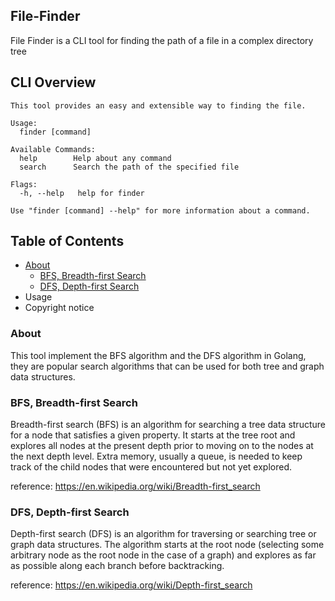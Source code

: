 ## File-Finder
File Finder is a CLI tool for finding the path of a file in a complex directory tree

## CLI Overview

```
This tool provides an easy and extensible way to finding the file.

Usage:
  finder [command]

Available Commands:
  help        Help about any command
  search      Search the path of the specified file

Flags:
  -h, --help   help for finder

Use "finder [command] --help" for more information about a command.
```

## Table of Contents

- [About](#about)
  - [BFS, Breadth-first Search](#bfs)
  - [DFS, Depth-first Search](#dfs)
- Usage
- Copyright notice

### About

This tool implement the BFS algorithm and the DFS algorithm in Golang, they are popular search algorithms that can be used for both tree and graph data structures.

<a id="bfs"></a>

### BFS, Breadth-first Search

Breadth-first search (BFS) is an algorithm for searching a tree data structure for a node that satisfies a given property. It starts at the tree root and explores all nodes at the present depth prior to moving on to the nodes at the next depth level. Extra memory, usually a queue, is needed to keep track of the child nodes that were encountered but not yet explored.

reference: https://en.wikipedia.org/wiki/Breadth-first_search

<a id="dfs"></a>

### DFS, Depth-first Search

Depth-first search (DFS) is an algorithm for traversing or searching tree or graph data structures. The algorithm starts at the root node (selecting some arbitrary node as the root node in the case of a graph) and explores as far as possible along each branch before backtracking.

reference: https://en.wikipedia.org/wiki/Depth-first_search
